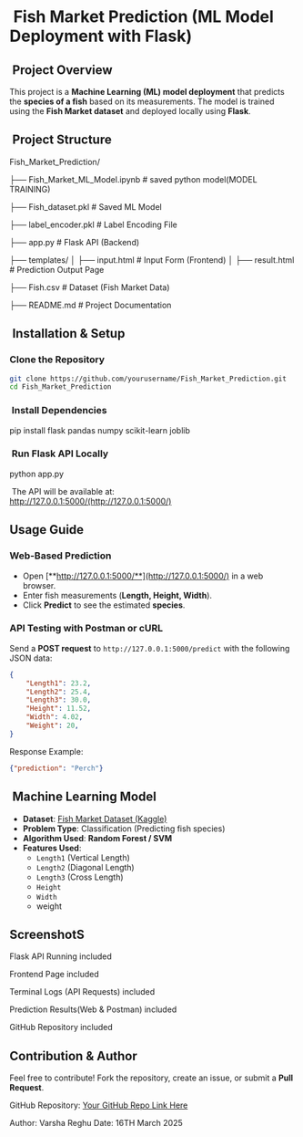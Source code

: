 #  Fish Market Prediction (ML Model Deployment with Flask)

##  Project Overview

This project is a **Machine Learning (ML) model deployment** that predicts the **species of a fish** based on its measurements. The model is trained using the **Fish Market dataset** and deployed locally using **Flask**.

##  Project Structure

Fish_Market_Prediction/

├── Fish_Market_ML_Model.ipynb  # saved python model(MODEL TRAINING)

├── Fish_dataset.pkl            # Saved ML Model

├── label_encoder.pkl           # Label Encoding File

├── app.py                      # Flask API (Backend)

├── templates/
│   ├── input.html              # Input Form (Frontend)
│   ├── result.html             # Prediction Output Page

├── Fish.csv                    # Dataset (Fish Market Data)

├── README.md                   # Project Documentation


##  Installation & Setup

### Clone the Repository

```bash
git clone https://github.com/yourusername/Fish_Market_Prediction.git
cd Fish_Market_Prediction
```

###  Install Dependencies

pip install flask pandas numpy scikit-learn joblib

###  Run Flask API Locally

python app.py

 The API will be available at:\
http://127.0.0.1:5000/(http://127.0.0.1:5000/)

## Usage Guide

###  Web-Based Prediction

- Open [**http://127.0.0.1:5000/**](http://127.0.0.1:5000/) in a web browser.
- Enter fish measurements (**Length, Height, Width**).
- Click **Predict** to see the estimated **species**.

###  API Testing with Postman or cURL

Send a **POST request** to `http://127.0.0.1:5000/predict` with the following JSON data:

```json
{
    "Length1": 23.2,
    "Length2": 25.4,
    "Length3": 30.0,
    "Height": 11.52,
    "Width": 4.02,
    "Weight": 20,
}
```

Response Example:

```json
{"prediction": "Perch"}
```

##  Machine Learning Model

- **Dataset**: [Fish Market Dataset (Kaggle)](https://www.kaggle.com/aungpyaeap/fish-market)
- **Problem Type**: Classification (Predicting fish species)
- **Algorithm Used**: **Random Forest / SVM**
- **Features Used**:
  - `Length1` (Vertical Length)
  - `Length2` (Diagonal Length)
  - `Length3` (Cross Length)
  - `Height`
  - `Width`
  - weight

## ScreenshotS

Flask API Running	                            included

Frontend Page                                   included

Terminal Logs (API Requests)                    included

Prediction Results(Web & Postman)               included

GitHub Repository                               included


##  Contribution & Author
Feel free to contribute! Fork the repository, create an issue, or submit a **Pull Request**.

 GitHub Repository: [Your GitHub Repo Link Here](https://github.com/varsha-reghu/Fish_Market_Prediction)

 Author: Varsha Reghu 
 Date: 16TH March 2025  


